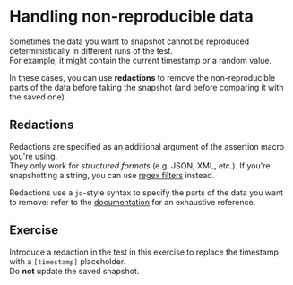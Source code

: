 # Handling non-reproducible data

Sometimes the data you want to snapshot cannot be reproduced deterministically in different runs of the test.  
For example, it might contain the current timestamp or a random value.

In these cases, you can use **redactions** to remove the non-reproducible parts of the data 
before taking the snapshot (and before comparing it with the saved one).

## Redactions

Redactions are specified as an additional argument of the assertion macro you're using.  
They only work for _structured formats_ (e.g. JSON, XML, etc.). If you're snapshotting a string, you can use
[regex filters](https://insta.rs/docs/filters/) instead.

Redactions use a `jq`-style syntax to specify the parts of the data you want to remove: 
refer to the [documentation](https://insta.rs/docs/redactions/#selectors) for an exhaustive reference.

## Exercise

Introduce a redaction in the test in this exercise to replace the timestamp with a `[timestamp]` placeholder.  
Do **not** update the saved snapshot.